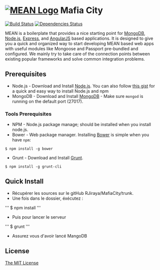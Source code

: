 # [![MEAN Logo](http://www.mean.io/img/logos/meanlogo.png)](http://mean.io/) Mafia City

[![Build Status](https://travis-ci.org/linnovate/mean.png?branch=master)](https://travis-ci.org/linnovate/mean)
[![Dependencies Status](https://david-dm.org/linnovate/mean.png)](https://david-dm.org/linnovate/mean)

MEAN is a boilerplate that provides a nice starting point for [MongoDB](http://www.mongodb.org/), [Node.js](http://www.nodejs.org/), [Express](http://expressjs.com/), and [AngularJS](http://angularjs.org/) based applications. It is designed to give you a quick and organized way to start developing MEAN based web apps with useful modules like Mongoose and Passport pre-bundled and configured. We mainly try to take care of the connection points between existing popular frameworks and solve common integration problems.  

## Prerequisites
* Node.js - Download and Install [Node.js](http://www.nodejs.org/download/). You can also follow [this gist](https://gist.github.com/isaacs/579814) for a quick and easy way to install Node.js and npm
* MongoDB - Download and Install [MongoDB](http://docs.mongodb.org/manual/installation/) - Make sure `mongod` is running on the default port (27017).

### Tools Prerequisites
* NPM - Node.js package manage; should be installed when you install node.js.
* Bower - Web package manager. Installing [Bower](http://bower.io/) is simple when you have `npm`:

```
$ npm install -g bower
```

* Grunt - Download and Install [Grunt](http://gruntjs.com).

```
$ npm install -g grunt-cli
```


## Quick Install
  * Récupérer les sources sur le gitHub RJiraya/MafiaCity/trunk.
  * Une fois dans le dossier, éxécutez : 
  
  '''
  $ npm install
  '''
  
  * Puis pour lancer le serveur
  
  '''
  $ grunt
  '''
  
  * Assurez vous d'avoir lancé MangoDB
  
  
  
  
## License
[The MIT License](http://opensource.org/licenses/MIT)
